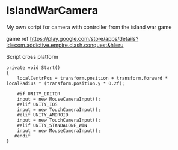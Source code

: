 # IslandWarCamera
My own script for camera with controller from the island war game

game ref https://play.google.com/store/apps/details?id=com.addictive.empire.clash.conquest&hl=ru

Script cross platform
<source lang="cs">

    private void Start()
    {
        localCentrPos = transform.position + transform.forward * localRadius * (transform.position.y * 0.2f);

        #if UNITY_EDITOR
        input = new MouseCameraInput();
        #elif UNITY_IOS
        input = new TouchCameraInput();
        #elif UNITY_ANDROID
        input = new TouchCameraInput();
        #elif UNITY_STANDALONE_WIN
        input = new MouseCameraInput();
       #endif
    }
    
</source>
